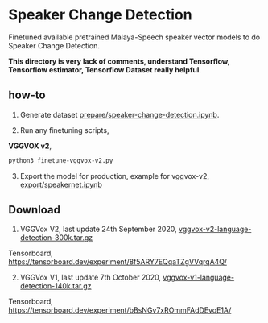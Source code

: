 # Speaker Change Detection

Finetuned available pretrained Malaya-Speech speaker vector models to do Speaker Change Detection.

**This directory is very lack of comments, understand Tensorflow, Tensorflow estimator, Tensorflow Dataset really helpful**.

## how-to

1. Generate dataset [prepare/speaker-change-detection.ipynb](prepare/speaker-change-detection.ipynb).

2. Run any finetuning scripts,

**VGGVOX v2**,

```bash
python3 finetune-vggvox-v2.py
```

3. Export the model for production, example for vggvox-v2, [export/speakernet.ipynb](export/speakernet.ipynb)

## Download

1. VGGVox V2, last update 24th September 2020, [vggvox-v2-language-detection-300k.tar.gz](https://f000.backblazeb2.com/file/malaya-speech-model/finetuned/vggvox-v2-language-detection-300k.tar.gz)

Tensorboard, https://tensorboard.dev/experiment/8f5ARY7EQqaTZgVVqrqA4Q/

2. VGGVox V1, last update 7th October 2020, [vggvox-v1-language-detection-140k.tar.gz](https://f000.backblazeb2.com/file/malaya-speech-model/finetuned/vggvox-v1-language-detection-140k.tar.gz)

Tensorboard, https://tensorboard.dev/experiment/bBsNGv7xROmmFAdDEvoE1A/
